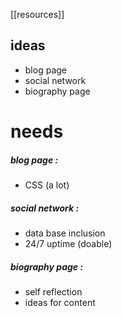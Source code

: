 [[resources]]

## ideas
- blog page
- social network
- biography page
# needs
##### blog page :
- CSS (a lot)
##### social network :
- data base inclusion
- 24/7 uptime (doable)
##### biography page :
- self reflection
- ideas for content